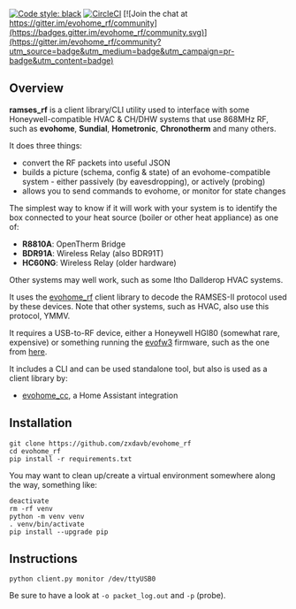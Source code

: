 [![Code style: black](https://img.shields.io/badge/code%20style-black-000000.svg)](https://github.com/psf/black) [![CircleCI](https://circleci.com/gh/zxdavb/ramses_rf.svg?style=svg)](https://circleci.com/gh/zxdavb/ramses_rf) [![Join the chat at https://gitter.im/evohome_rf/community](https://badges.gitter.im/evohome_rf/community.svg)](https://gitter.im/evohome_rf/community?utm_source=badge&utm_medium=badge&utm_campaign=pr-badge&utm_content=badge)

## Overview
**ramses_rf** is a client library/CLI utility used to interface with some Honeywell-compatible HVAC & CH/DHW systems that use 868MHz RF, such as **evohome**, **Sundial**, **Hometronic**, **Chronotherm** and many others.  

It does three things:
 - convert the RF packets into useful JSON
 - builds a picture (schema, config & state) of an evohome-compatible system - either passively (by eavesdropping), or actively (probing)
 - allows you to send commands to evohome, or monitor for state changes

The simplest way to know if it will work with your system is to identify the box connected to your heat source (boiler or other heat appliance) as one of:
 - **R8810A**: OpenTherm Bridge
 - **BDR91A**: Wireless Relay (also BDR91T)
 - **HC60NG**: Wireless Relay (older hardware)

Other systems may well work, such as some Itho Dallderop HVAC systems.

It uses the [evohome_rf](https://github.com/zxdavb/evohome_rf) client library to decode the RAMSES-II protocol used by these devices. Note that other systems, such as HVAC, also use this protocol, YMMV.

It requires a USB-to-RF device, either a Honeywell HGI80 (somewhat rare, expensive) or something running the [evofw3](https://github.com/ghoti57/evofw3) firmware, such as the one from [here](https://indalo-tech.onlineweb.shop/).

It includes a CLI and can be used standalone tool, but also is used as a client library by:
 - [evohome_cc](https://github.com/zxdavb/evohome_cc), a Home Assistant integration

## Installation

```
git clone https://github.com/zxdavb/evohome_rf
cd evohome_rf
pip install -r requirements.txt
```

You may want to clean up/create a virtual environment somewhere along the way, something like:
```
deactivate
rm -rf venv
python -m venv venv
. venv/bin/activate
pip install --upgrade pip
```

## Instructions

```
python client.py monitor /dev/ttyUSB0
```

Be sure to have a look at `-o packet_log.out` and `-p` (probe).
